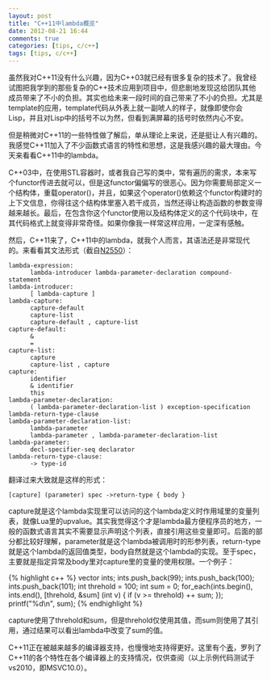 ```yaml
---
layout: post
title: "C++11中lambda概览"
date: 2012-08-21 16:44
comments: true
categories: [tips, c/c++]
tags: [tips, c/c++]
---
```


虽然我对C++11没有什么兴趣，因为C++03就已经有很多复杂的技术了。我曾经试图把我学到的那些复杂的C++技术应用到项目中，但悲剧地发现这给团队其他成员带来了不小的负担。其实也给未来一段时间的自己带来了不小的负担。尤其是template的应用，template代码从外表上就一副唬人的样子，就像即使你会Lisp，并且对Lisp中的括号不以为然，但看到满屏幕的括号时依然内心不安。

但是稍微对C++11的一些特性做了解后，单从理论上来说，还是挺让人有兴趣的。我感觉C++11加入了不少函数式语言的特性和思想，这是我感兴趣的最大理由。今天来看看C++11中的lambda。
<!-- more -->
C++03中，在使用STL容器时，或者我自己写的类中，常有遍历的需求，本来写个functor传进去就可以，但是这functor偏偏写的很恶心。因为你需要局部定义一个结构体，重载operator()，并且，如果这个operator()依赖这个functor构建时的上下文信息，你得往这个结构体里塞入若干成员，当然还得让构造函数的参数变得越来越长。最后，在包含你这个functor使用以及结构体定义的这个代码块中，在其代码格式上就变得非常奇怪。如果你像我一样常这样应用，一定深有感触。

然后，C++11来了，C++11中的lambda，就我个人而言，其语法还是非常现代的。来看看其文法形式（截自[N2550](http://www.open-std.org/jtc1/sc22/wg21/docs/papers/2008/n2550.pdf)）：

    lambda-expression:
          lambda-introducer lambda-parameter-declaration compound-statement
    lambda-introducer:
          [ lambda-capture ]
    lambda-capture:
          capture-default
          capture-list
          capture-default , capture-list
    capture-default:
          &
          =
    capture-list:
          capture
          capture-list , capture
    capture:
          identifier
          & identifier
          this
    lambda-parameter-declaration:
          ( lambda-parameter-declaration-list ) exception-specification lambda-return-type-clause
    lambda-parameter-declaration-list:
          lambda-parameter
          lambda-parameter , lambda-parameter-declaration-list
    lambda-parameter:
          decl-specifier-seq declarator
    lambda-return-type-clause:
          -> type-id

翻译过来大致就是这样的形式：

    [capture] (parameter) spec ->return-type { body }

capture就是这个lambda实现里可以访问的这个lambda定义时作用域里的变量列表，就像Lua里的upvalue。其实我觉得这个才是lambda最方便程序员的地方，一般的函数式语言其实不需要显示声明这个列表，直接引用这些变量即可。后面的部分都比较好理解，parameter就是这个lambda被调用时的形参列表，return-type就是这个lambda的返回值类型，body自然就是这个lambda的实现。至于spec，主要就是指定异常及body里对capture里的变量的使用权限。一个例子：

{% highlight c++ %}
vector<int> ints;
ints.push_back(99);
ints.push_back(100);
ints.push_back(101);
int threhold = 100;
int sum = 0;
for_each(ints.begin(), ints.end(), 
        [threhold, &sum] (int v) { 
            if (v >= threhold) ++ sum;
            });
printf("%d\n", sum);
{% endhighlight %}

capture使用了threhold和sum，但是threhold仅使用其值，而sum则使用了其引用，通过结果可以看出lambda中改变了sum的值。

C++11正在被越来越多的编译器支持，也慢慢地支持得更好。这里有个[表](http://wiki.apache.org/stdcxx/C++0xCompilerSupport)，罗列了C++11的各个特性在各个编译器上的支持情况，仅供查阅（以上示例代码测试于vs2010，即MSVC10.0）。
